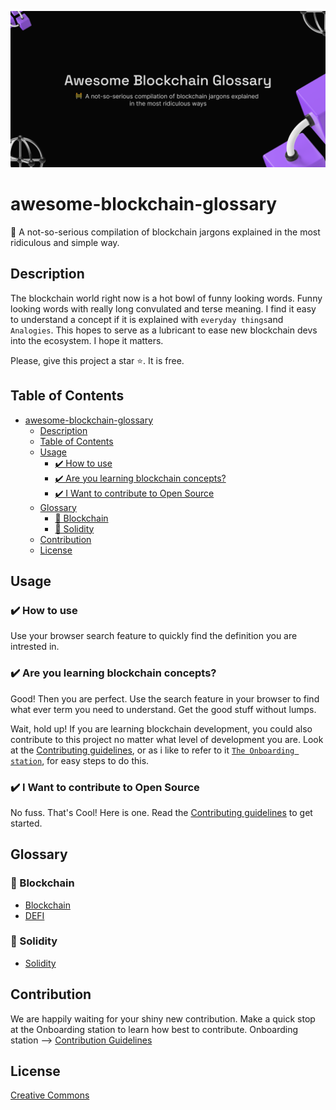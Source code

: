 ![Banner](assets/Banner.png)

# awesome-blockchain-glossary

🚧 A not-so-serious compilation of blockchain jargons explained in the most ridiculous and simple way.

## Description

The blockchain world right now is a hot bowl of funny looking words. Funny looking words with really long convulated and terse meaning. I find it easy to understand a concept if it is explained with `everyday things`and `Analogies`. This hopes to serve as a lubricant to ease new blockchain devs into the ecosystem. I hope it matters.

Please, give this project a star ⭐. It is free.

## Table of Contents

- [awesome-blockchain-glossary](#awesome-blockchain-glossary)
  - [Description](#description)
  - [Table of Contents](#table-of-contents)
  - [Usage](#usage)
    - [✔️ How to use](#️-how-to-use)
    - [✔️ Are you learning blockchain concepts?](#️-are-you-learning-blockchain-concepts)
    - [✔️ I Want to contribute to Open Source](#️-i-want-to-contribute-to-open-source)
  - [Glossary](#glossary)
    - [🏴 Blockchain](#-blockchain)
    - [📒 Solidity](#-solidity)
  - [Contribution](#contribution)
  - [License](#license)

## Usage

### ✔️ How to use

Use your browser search feature to quickly find the definition you are intrested in.

### ✔️ Are you learning blockchain concepts?

 Good! Then you are perfect. Use the search feature in your browser to find what ever term you need to understand. Get the good stuff without lumps.

 Wait, hold up! If you are learning blockchain development, you could also contribute to this project no matter what level of development you are. Look at the [Contributing guidelines](docs/contributing.md), or as i like to refer to it [`The Onboarding station`](docs/contributing.md), for easy steps to do this.

### ✔️ I Want to contribute to Open Source

No fuss. That's Cool! Here is one. Read the [Contributing guidelines](docs/contributing.md) to get started.

## Glossary

### 🏴 Blockchain

- [Blockchain](glossary/Blockchain/Blockchain.md)
- [DEFI](glossary/Blockchain/DEFI.md)

### 📒 Solidity

- [Solidity](glossary/Solidity/Solidity.md)

## Contribution

We are happily waiting for your shiny new contribution.
Make a quick stop at the Onboarding station to learn how best to contribute.
Onboarding station --> [Contribution Guidelines](docs/contributing.md)

## License

[Creative Commons](LICENSE)